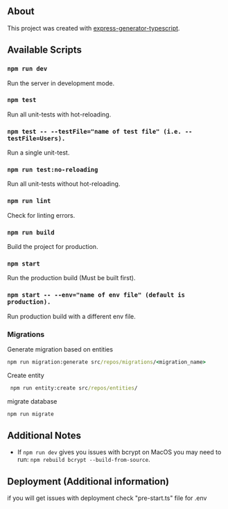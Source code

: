 ## About

This project was created with [express-generator-typescript](https://github.com/seanpmaxwell/express-generator-typescript).

## Available Scripts

### `npm run dev`

Run the server in development mode.

### `npm test`

Run all unit-tests with hot-reloading.

### `npm test -- --testFile="name of test file" (i.e. --testFile=Users).`

Run a single unit-test.

### `npm run test:no-reloading`

Run all unit-tests without hot-reloading.

### `npm run lint`

Check for linting errors.

### `npm run build`

Build the project for production.

### `npm start`

Run the production build (Must be built first).

### `npm start -- --env="name of env file" (default is production).`

Run production build with a different env file.

### Migrations

Generate migration based on entities

``` cmd
npm run migration:generate src/repos/migrations/<migration_name>

```

Create entity

``` cmd
 npm run entity:create src/repos/entities/
```

migrate database

``` cmd
npm run migrate

```

## Additional Notes

- If `npm run dev` gives you issues with bcrypt on MacOS you may need to run: `npm rebuild bcrypt --build-from-source`. 

## Deployment (Additional information)

if you will get issues with deployment check "pre-start.ts" file for .env
